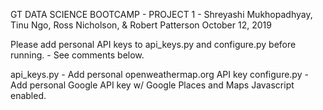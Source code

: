 GT DATA SCIENCE BOOTCAMP - PROJECT 1 - Shreyashi Mukhopadhyay, Tinu Ngo, Ross Nicholson, & Robert Patterson
October 12, 2019

Please add personal API keys to api_keys.py and configure.py before running. - See comments below.

api_keys.py - Add personal openweathermap.org API key
configure.py - Add personal Google API key w/ Google Places and Maps Javascript enabled. 
